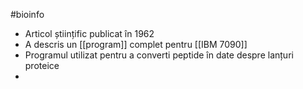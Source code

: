 #bioinfo 
- Articol științific publicat în 1962
- A descris un [[program]] complet pentru [[IBM 7090]] 
- Programul utilizat pentru a converti peptide în date despre lanțuri proteice
- 